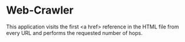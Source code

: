 # Web-Crawler
This application visits the first &lt;a href> reference in the HTML file from every URL and performs the requested number of hops.
